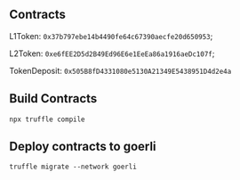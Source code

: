 ## Contracts

L1Token: `0x37b797ebe14b4490fe64c67390aecfe20d650953`;

L2Token: `0xe6fEE2D5d2B49Ed96E6e1EeEa86a1916aeDc107f`;

TokenDeposit: `0x505B8fD4331080e5130A21349E5438951D4d2e4a`

## Build Contracts

```
npx truffle compile
```

## Deploy contracts to goerli

```
truffle migrate --network goerli
```